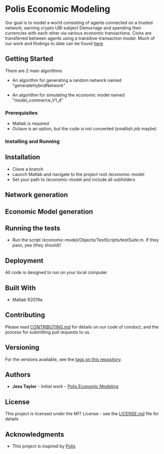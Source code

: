 # Polis Economic Modeling

Our goal is to model a world consisting of agents connected on a trusted network, earning crypto UBI subject Demurrage and spending their currencies with each other via various economic transactions. Coins are transferred between agents using a transitive-transaction model. Much of our work and findings to date can be found [here](https://blog.polis.global/economic-model) 

## Getting Started

There are 2 main algorithms

* An algorithm for generating a random network named "generateHybridNetwork"

* An algorithm for simulating the economic model named 
"model_commerce_V1_4" 

### Prerequisites

* Matlab is required
* Octave is an option, but the code is not converted (smallish job maybe)

### Installing and Running

## Installation

* Clone a branch 
* Launch Matlab and navigate to the project root /economic-model
* Set your path to /economic-model and include all subfolders 

## Network generation


## Economic Model generation


## Running the tests

* Run the script /economic-model/Objects/TestScripts/testSuite.m. If they pass, yea (they should)!

## Deployment

All code is designed to run on your local computer

## Built With

* Matlab R2019a

## Contributing

Please read [CONTRIBUTING.md](CONTRIBUTING.md) for details on our code of conduct, and the process for submitting pull requests to us.

## Versioning

For the versions available, see the [tags on this repository](https://github.com/Acro-polis/economic-model/tags). 

## Authors

* **Jess Taylor** - *Initial work* - [Polis Economic Modeling](https://github.com/Acro-polis/economic-model)

## License

This project is licensed under the MIT License - see the [LICENSE.md](LICENSE.md) file for details

## Acknowledgments

* This project is inspired by [Polis](https://blog.polis.global)
